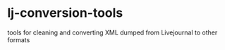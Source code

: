 # lj-conversion-tools
tools for cleaning and converting XML dumped from Livejournal to other formats
